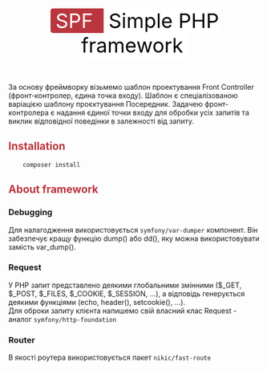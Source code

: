 <div align="center" style="margin-top: 50px; margin-bottom: 50px">
<span style="border-top-left-radius: 5px; border-bottom-left-radius: 5px; background-color: #ba363f; font-size: 40px; width: 100px; padding-left: 10px; padding-right: 10px; color: white">
SPF
</span>
<span style="border-top-right-radius: 5px; border-bottom-right-radius: 5px; background-color: white; font-size: 40px; width: 100px; padding-left: 10px; padding-right: 10px; color: black">
Simple PHP framework
</span>
</div>

За основу фреймворку візьмемо шаблон проектування Front Controller (фронт-контролер, єдина точка входу). Шаблон є спеціалізованою варіацією шаблону проєктування Посередник. Задачею фронт-контролера є надання єдиної точки входу для обробки усіх запитів та виклик відповідної поведінки в залежності від запиту.

## <h2 style="color:#ba363f">Installation</h2>
``` 
    composer install
```

## <h2 style="color:#ba363f">About framework</h2>

### Debugging
Для налагодження використовується `symfony/var-dumper` компонент. Він забезпечує кращу функцію dump() або dd(), яку можна використовувати замість var_dump().

### Request
У PHP запит представлено деякими глобальними змінними ($_GET, $_POST, $_FILES, $_COOKIE, $_SESSION, ...), а відповідь генерується деякими функціями (echo, header(), setcookie(), ...).
<br> Для оброки запиту клієнта напишемо свій власний клас Request - аналог `symfony/http-foundation`

### Router
В якості роутера використовується пакет `nikic/fast-route`